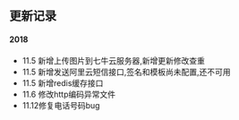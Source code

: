 ## 更新记录
#### 2018
* 11.5 新增上传图片到七牛云服务器,新增更新修改查重
* 11.5 新增发送阿里云短信接口,签名和模板尚未配置,还不可用
* 11.5 新增redis缓存接口
* 11.6 修改http编码异常文件
* 11.12修复电话号码bug